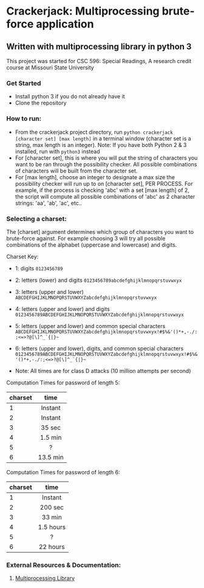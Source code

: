 # Crackerjack: Multiprocessing brute-force application
## Written with multiprocessing library in python 3 

This project was started for CSC 596: Special Readings, A research credit course at Missouri State University


### Get Started 
- Install python 3 if you do not already have it
- Clone the repository 


### How to run:
- From the crackerjack project directory, run
		`python crackerjack [character set] [max length]`
  in a terminal window (character set is a string, max length is an integer).
  Note: If you have both Python 2 & 3 installed, run with `python3` instead
- For [character set], this is where you will put the string of characters you want to be ran through the possibility checker. All possible combinations of characters will be built from the character set. 
- For [max length], choose an integer to designate a max size the possibility checker will run up to on [character set], PER PROCESS. For example, if the process is checking 'abc' with a set [max length] of 2, the script will compute all possible combinations of 'abc' as 2 character strings: 'aa', 'ab', 'ac', etc..

### Selecting a charset:
The [charset] argument determines which group of characters you want to brute-force against. For example choosing 3 will try all possible combinations of the alphabet (uppercase and lowercase) and digits.

Charset Key:
 
 - 1: digits
 ```0123456789```
 
 - 2: letters (lower) and digits
 ```0123456789abcdefghijklmnopqrstuvwxyx```

 - 3: letters (upper and lower)
 ```ABCDEFGHIJKLMNOPQRSTUVWXYZabcdefghijklmnopqrstuvwxyx```

 - 4: letters (upper and lower) and digits
 ```0123456789ABCDEFGHIJKLMNOPQRSTUVWXYZabcdefghijklmnopqrstuvwxyx```

 - 5: letters (upper and lower) and common special characters 
 ```ABCDEFGHIJKLMNOPQRSTUVWXYZabcdefghijklmnopqrstuvwxyx!#$%&'()*+,-./:;<=>?@[\]^_`{|}~```

 - 6: letters (upper and lower), digits, and common special characters 
 ```0123456789ABCDEFGHIJKLMNOPQRSTUVWXYZabcdefghijklmnopqrstuvwxyx!#$%&'()*+,-./:;<=>?@[\]^_`{|}~```

* Note: All times are for class D attacks (10 million attempts per second)

Computation Times for password of length 5:

| charset       | time          | 
| ------------- |:-------------:|
| 1             | Instant       |
| 2             | Instant       |
| 3             | 35 sec        |
| 4             | 1.5 min       |
| 5             | ?             |
| 6             | 13.5 min      |

Computation Times for password of length 6:

| charset       | time          | 
| ------------- |:-------------:|
| 1             | Instant       |
| 2             | 200 sec       |
| 3             | 33 min        |
| 4             | 1.5 hours     |
| 5             | ?             |
| 6             | 22 hours      |

  
### External Resources & Documentation:

1. [Multiprocessing Library](https://docs.python.org/3/library/multiprocessing.html)

